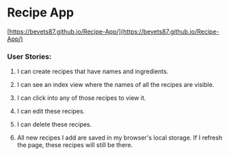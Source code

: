 # Recipe App
[https://bevets87.github.io/Recipe-App/](https://bevets87.github.io/Recipe-App/)

### User Stories:

1. I can create recipes that have names and ingredients.

2. I can see an index view where the names of all the recipes are visible.

3. I can click into any of those recipes to view it.

4. I can edit these recipes.

5. I can delete these recipes.

6. All new recipes I add are saved in my browser's local storage. If I refresh the page, these recipes will still be there.
